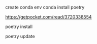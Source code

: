 

create conda env
conda install poetry

https://getpocket.com/read/3720338554

poetry install

poetry update